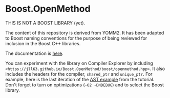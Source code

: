 # Boost.OpenMethod

THIS IS NOT A BOOST LIBRARY (yet).

The content of this repository is derived from YOMM2. It has been adapted to
Boost naming conventions for the purpose of being reviewed for inclusion in the
Boost C++ libraries.

The documentation is [here](https://jll63.github.io/Boost.OpenMethod/).

You can experiment with the library on Compiler Explorer by including
`<https://jll63.github.io/Boost.OpenMethod/boost/openmethod.hpp>`. It also
includes the headers for the compiler, `shared_ptr` and `unique_ptr`. For
example, here is the last iteration of the [AST
example](https://godbolt.org/z/cPjzfanc8) from the tutorial. Don't forget to
turn on optimizations (`-O2 -DNDEBUG`) and to select the Boost library.
